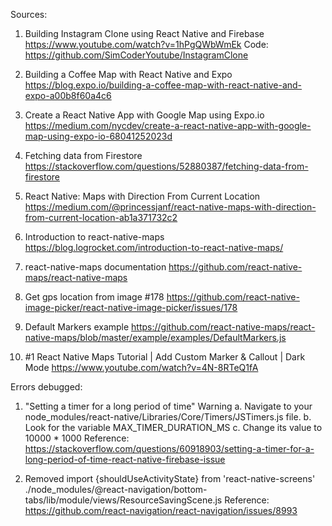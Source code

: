 Sources:

1. Building Instagram Clone using React Native and Firebase
   https://www.youtube.com/watch?v=1hPgQWbWmEk
   Code: https://github.com/SimCoderYoutube/InstagramClone

2. Building a Coffee Map with React Native and Expo
   https://blog.expo.io/building-a-coffee-map-with-react-native-and-expo-a00b8f60a4c6

3. Create a React Native App with Google Map using Expo.io
   https://medium.com/nycdev/create-a-react-native-app-with-google-map-using-expo-io-68041252023d

4. Fetching data from Firestore
   https://stackoverflow.com/questions/52880387/fetching-data-from-firestore

5. React Native: Maps with Direction From Current Location
   https://medium.com/@princessjanf/react-native-maps-with-direction-from-current-location-ab1a371732c2

6. Introduction to react-native-maps
   https://blog.logrocket.com/introduction-to-react-native-maps/

7. react-native-maps documentation
   https://github.com/react-native-maps/react-native-maps

8. Get gps location from image #178
   https://github.com/react-native-image-picker/react-native-image-picker/issues/178

9. Default Markers example
   https://github.com/react-native-maps/react-native-maps/blob/master/example/examples/DefaultMarkers.js

10. #1 React Native Maps Tutorial | Add Custom Marker & Callout | Dark Mode
    https://www.youtube.com/watch?v=4N-8RTeQ1fA

Errors debugged:

1. "Setting a timer for a long period of time" Warning
   a. Navigate to your node_modules/react-native/Libraries/Core/Timers/JSTimers.js file.
   b. Look for the variable MAX_TIMER_DURATION_MS
   c. Change its value to 10000 \* 1000
   Reference: https://stackoverflow.com/questions/60918903/setting-a-timer-for-a-long-period-of-time-react-native-firebase-issue

2. Removed import {shouldUseActivityState} from 'react-native-screens'
   ./node_modules/@react-navigation/bottom-tabs/lib/module/views/ResourceSavingScene.js
   Reference: https://github.com/react-navigation/react-navigation/issues/8993
